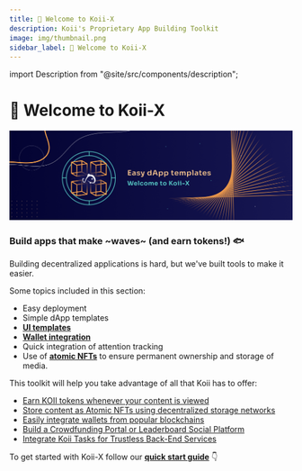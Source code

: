 ```yaml
---
title: 👋 Welcome to Koii-X
description: Koii's Proprietary App Building Toolkit
image: img/thumbnail.png
sidebar_label: 👋 Welcome to Koii-X
---
```


import Description from "@site/src/components/description";

# 👋 Welcome to Koii-X

![Banner](../img/Welcome_to_Koii-X.png)

<Description
  text="Koii's Proprietary App Building Toolkit"
/>

### Build apps that make \~waves\~ (and earn tokens!) :fish:&#x20;

Building decentralized applications is hard, but we've built tools to make it easier.

Some topics included in this section:

- Easy deployment
- Simple dApp templates
- [**UI templates** ](/develop/build-dapps-with-koii/template-library/ui-template-layout/)
- [**Wallet integration**](/develop/build-dapps-with-koii/integrating-wallets/)
- Quick integration of attention tracking
- Use of [**atomic NFTs**](/develop/build-dapps-with-koii/using-nfts-as-content/create-nfts) to ensure permanent ownership and storage of media.&#x20;

This toolkit will help you take advantage of all that Koii has to offer:

- [Earn KOII tokens whenever your content is viewed](/concepts/earning-koii/proof-of-real-traffic/attention-mining)
- [Store content as Atomic NFTs using decentralized storage networks](/develop/build-dapps-with-koii/using-nfts-as-content/)
- [Easily integrate wallets from popular blockchains](/develop/build-dapps-with-koii/integrating-wallets/finnie-wallet)
- [Build a Crowdfunding Portal or Leaderboard Social Platform](/develop/build-dapps-with-koii/template-library/)
- [Integrate Koii Tasks for Trustless Back-End Services ](/develop/microservices-and-tasks/what-are-tasks/)

To get started with Koii-X follow our [**quick start guide**](./quick-start) 👇
